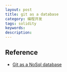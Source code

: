 ```yaml
---
layout: post
title: git as a database
category: 编程开发
tags: solidity
keywords: 
description: 
---
```



## Reference

* [Git as a NoSql database](https://www.kenneth-truyers.net/2016/10/13/git-nosql-database/)